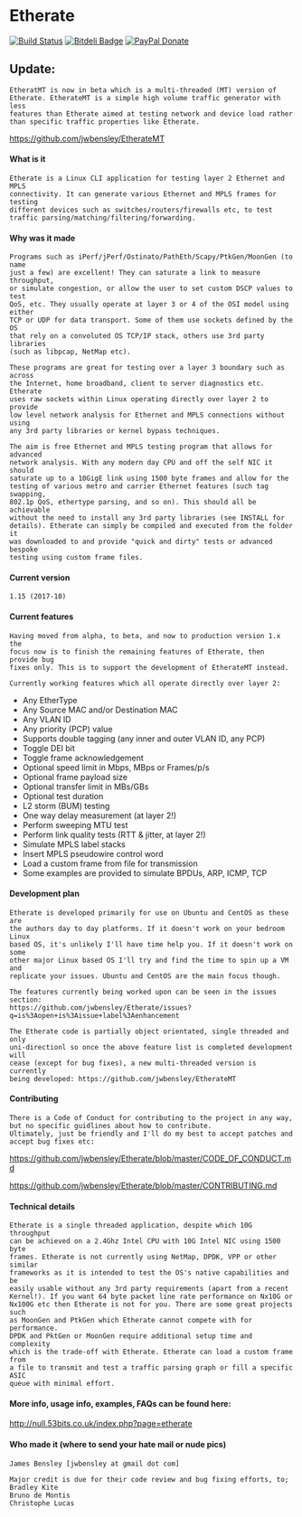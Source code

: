 Etherate
========

[![Build Status](https://travis-ci.org/jwbensley/Etherate.svg?branch=master)](https://travis-ci.org/jwbensley/Etherate)
[![Bitdeli Badge](https://null.53bits.co.uk/uploads/programming/c/etherate/etherate-github-badge.png)](https://bitdeli.com/free "Bitdeli Badge")
[![PayPal Donate](https://img.shields.io/badge/paypal-donate-green.svg)](https://www.paypal.com/cgi-bin/webscr?cmd=_donations&business=james%40bensley%2eme&lc=GB&item_name=Etherate&currency_code=GBP)


## Update:

    EtheratMT is now in beta which is a multi-threaded (MT) version of
    Etherate. EtherateMT is a simple high volume traffic generator with less
    features than Etherate aimed at testing network and device load rather
    than specific traffic properties like Etherate.
https://github.com/jwbensley/EtherateMT


#### What is it

    Etherate is a Linux CLI application for testing layer 2 Ethernet and MPLS
    connectivity. It can generate various Ethernet and MPLS frames for testing
    different devices such as switches/routers/firewalls etc, to test
    traffic parsing/matching/filtering/forwarding.


#### Why was it made

    Programs such as iPerf/jPerf/Ostinato/PathEth/Scapy/PtkGen/MoonGen (to name
    just a few) are excellent! They can saturate a link to measure throughput,
    or simulate congestion, or allow the user to set custom DSCP values to test
    QoS, etc. They usually operate at layer 3 or 4 of the OSI model using either
    TCP or UDP for data transport. Some of them use sockets defined by the OS
    that rely on a convoluted OS TCP/IP stack, others use 3rd party libraries
    (such as libpcap, NetMap etc).

    These programs are great for testing over a layer 3 boundary such as across
    the Internet, home broadband, client to server diagnostics etc. Etherate
    uses raw sockets within Linux operating directly over layer 2 to provide
    low level network analysis for Ethernet and MPLS connections without using
    any 3rd party libraries or kernel bypass techniques.

    The aim is free Ethernet and MPLS testing program that allows for advanced
    network analysis. With any modern day CPU and off the self NIC it should
    saturate up to a 10GigE link using 1500 byte frames and allow for the
    testing of various metro and carrier Ethernet features (such tag swapping,
    802.1p QoS, ethertype parsing, and so on). This should all be achievable
    without the need to install any 3rd party libraries (see INSTALL for
    details). Etherate can simply be compiled and executed from the folder it
    was downloaded to and provide "quick and dirty" tests or advanced bespoke
    testing using custom frame files.


#### Current version

    1.15 (2017-10)


#### Current features

    Having moved from alpha, to beta, and now to production version 1.x the
    focus now is to finish the remaining features of Etherate, then provide bug
    fixes only. This is to support the development of EtherateMT instead.

    Currently working features which all operate directly over layer 2:
  
  - Any EtherType
  - Any Source MAC and/or Destination MAC
  - Any VLAN ID
  - Any priority (PCP) value
  - Supports double tagging (any inner and outer VLAN ID, any PCP)
  - Toggle DEI bit
  - Toggle frame acknowledgement
  - Optional speed limit in Mbps, MBps or Frames/p/s
  - Optional frame payload size
  - Optional transfer limit in MBs/GBs
  - Optional test duration
  - L2 storm (BUM) testing
  - One way delay measurement (at layer 2!)
  - Perform sweeping MTU test
  - Perform link quality tests (RTT & jitter, at layer 2!)
  - Simulate MPLS label stacks
  - Insert MPLS pseudowire control word
  - Load a custom frame from file for transmission
  - Some examples are provided to simulate BPDUs, ARP, ICMP, TCP


#### Development plan

    Etherate is developed primarily for use on Ubuntu and CentOS as these are
    the authors day to day platforms. If it doesn't work on your bedroom Linux
    based OS, it's unlikely I'll have time help you. If it doesn't work on some
    other major Linux based OS I'll try and find the time to spin up a VM and
    replicate your issues. Ubuntu and CentOS are the main focus though.
    
    The features currently being worked upon can be seen in the issues section:
    https://github.com/jwbensley/Etherate/issues?q=is%3Aopen+is%3Aissue+label%3Aenhancement
  
    The Etherate code is partially object orientated, single threaded and only 
    uni-directionl so once the above feature list is completed development will
    cease (except for bug fixes), a new multi-threaded version is currently
    being developed: https://github.com/jwbensley/EtherateMT


#### Contributing

    There is a Code of Conduct for contributing to the project in any way,
    but no specific guidlines about how to contribute.
    Ultimately, just be friendly and I'll do my best to accept patches and
    accept bug fixes etc:
https://github.com/jwbensley/Etherate/blob/master/CODE_OF_CONDUCT.md

https://github.com/jwbensley/Etherate/blob/master/CONTRIBUTING.md


#### Technical details

    Etherate is a single threaded application, despite which 10G throughput
    can be achieved on a 2.4Ghz Intel CPU with 10G Intel NIC using 1500 byte
    frames. Etherate is not currently using NetMap, DPDK, VPP or other similar
    frameworks as it is intended to test the OS's native capabilities and be
    easily usable without any 3rd party requirements (apart from a recent
    Kernel!). If you want 64 byte packet line rate performance on Nx10G or
    Nx100G etc then Etherate is not for you. There are some great projects such
    as MoonGen and PtkGen which Etherate cannot compete with for performance.
    DPDK and PktGen or MoonGen require additional setup time and complexity
    which is the trade-off with Etherate. Etherate can load a custom frame from
    a file to transmit and test a traffic parsing graph or fill a specific ASIC
    queue with minimal effort.


#### More info, usage info, examples, FAQs can be found here:

http://null.53bits.co.uk/index.php?page=etherate


#### Who made it (where to send your hate mail or nude pics)

    James Bensley [jwbensley at gmail dot com]

    Major credit is due for their code review and bug fixing efforts, to;
    Bradley Kite
    Bruno de Montis
    Christophe Lucas
